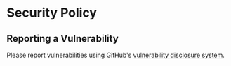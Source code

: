 # Security Policy

## Reporting a Vulnerability

Please report vulnerabilities using GitHub's [vulnerability disclosure system](https://docs.github.com/en/code-security/security-advisories/guidance-on-reporting-and-writing-information-about-vulnerabilities/privately-reporting-a-security-vulnerability).